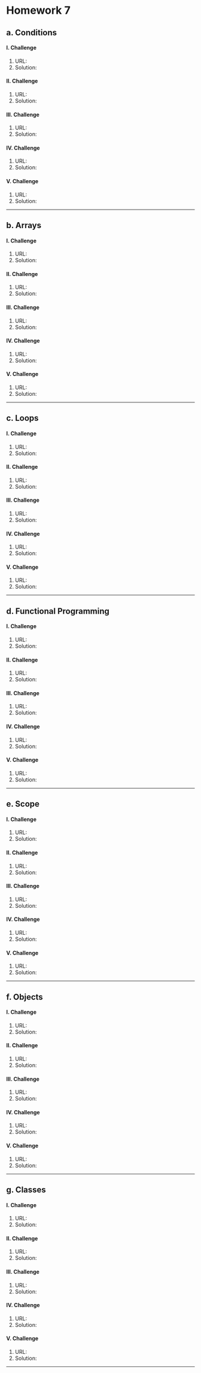 **Homework 7**
==============

a. **Conditions**
------------------
#### I. Challenge
1. URL: 
2. Solution: 

#### II. Challenge
1. URL: 
2. Solution: 

#### III. Challenge
1. URL: 
2. Solution: 

#### IV. Challenge
1. URL: 
2. Solution: 

#### V. Challenge
1. URL: 
2. Solution: 
***

b. **Arrays**
-----------------
#### I. Challenge
1. URL: 
2. Solution: 

#### II. Challenge
1. URL: 
2. Solution: 

#### III. Challenge
1. URL: 
2. Solution: 

#### IV. Challenge
1. URL: 
2. Solution: 

#### V. Challenge
1. URL: 
2. Solution: 
***

c. **Loops**
-----------------
#### I. Challenge
1. URL: 
2. Solution: 

#### II. Challenge
1. URL: 
2. Solution: 

#### III. Challenge
1. URL: 
2. Solution: 

#### IV. Challenge
1. URL: 
2. Solution: 

#### V. Challenge
1. URL: 
2. Solution: 
***

d. **Functional Programming**
------------------------------
#### I. Challenge
1. URL: 
2. Solution: 

#### II. Challenge
1. URL: 
2. Solution: 

#### III. Challenge
1. URL: 
2. Solution: 

#### IV. Challenge
1. URL: 
2. Solution: 

#### V. Challenge
1. URL: 
2. Solution: 
***

e. **Scope**
-----------------
#### I. Challenge
1. URL: 
2. Solution: 

#### II. Challenge
1. URL: 
2. Solution: 

#### III. Challenge
1. URL: 
2. Solution: 

#### IV. Challenge
1. URL: 
2. Solution: 

#### V. Challenge
1. URL: 
2. Solution: 
***

f. **Objects**
-----------------
#### I. Challenge
1. URL: 
2. Solution: 

#### II. Challenge
1. URL: 
2. Solution: 

#### III. Challenge
1. URL: 
2. Solution: 

#### IV. Challenge
1. URL: 
2. Solution: 

#### V. Challenge
1. URL: 
2. Solution: 
***

g. **Classes**
-----------------
#### I. Challenge
1. URL: 
2. Solution: 

#### II. Challenge
1. URL: 
2. Solution: 

#### III. Challenge
1. URL: 
2. Solution: 

#### IV. Challenge
1. URL: 
2. Solution: 

#### V. Challenge
1. URL: 
2. Solution: 
***